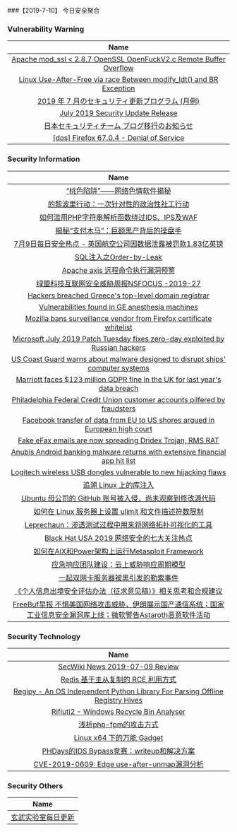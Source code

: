 
###【2019-7-10】 今日安全聚合

###  						       							Vulnerability Warning

|                             Name                             |
| :----------------------------------------------------------: |
|[Apache mod_ssl <  2.8.7 OpenSSL OpenFuckV2.c Remote Buffer Overflow](https://cxsecurity.com/issue/WLB-2019070051)|
|[Linux Use-After-Free via race Between modify_ldt() and BR Exception](https://cxsecurity.com/issue/WLB-2019070050)|
|[2019 年 7 月のセキュリティ更新プログラム (月例)](https://msrc-blog.microsoft.com/2019/07/09/201907-security-updates/)|
|[July 2019 Security Update Release](https://msrc-blog.microsoft.com/2019/07/09/july-2019-security-update-release/)|
|[日本セキュリティチーム ブログ移行のお知らせ](https://msrc-blog.microsoft.com/2019/07/08/blogmigration/)|
|[[dos] Firefox 67.0.4 - Denial of Service](https://www.exploit-db.com/exploits/47079)|

### 						        							Security Information
|                             Name                             |
| :----------------------------------------------------------: |
| [“桃色陷阱”——网络色情软件揭秘](https://www.anquanke.com/post/id/181708) |
| [的黎波里行动：一次针对性的政治性社工行动](https://www.anquanke.com/post/id/181671) |
| [如何滥用PHP字符串解析函数绕过IDS、IPS及WAF](https://www.anquanke.com/post/id/181682) |
| [揭秘“支付木马”：巨额黑产背后的操盘手](https://www.anquanke.com/post/id/181666) |
| [7月9日每日安全热点 - 英国航空公司因数据泄露被罚款1.83亿英镑](https://www.anquanke.com/post/id/181665) |
| [SQL注入之Order-by-Leak](https://www.secpulse.com/archives/109048.html) |
| [Apache axis 远程命令执行漏洞预警](https://www.secpulse.com/archives/108937.html) |
| [绿盟科技互联网安全威胁周报NSFOCUS -2019-27](http://blog.nsfocus.net/nsfocus-2019-27/) |
| [Hackers breached Greece's top-level domain registrar](https://www.zdnet.com/article/hackers-breached-greeces-top-level-domain-registrar/#ftag=RSSbaffb68) |
| [Vulnerabilities found in GE anesthesia machines](https://www.zdnet.com/article/vulnerabilities-found-in-ge-anesthesia-machines/#ftag=RSSbaffb68) |
| [Mozilla bans surveillance vendor from Firefox certificate whitelist](https://www.zdnet.com/article/mozilla-bans-surveillance-vendor-from-firefox-certificate-whitelist/#ftag=RSSbaffb68) |
| [Microsoft July 2019 Patch Tuesday fixes zero-day exploited by Russian hackers](https://www.zdnet.com/article/microsoft-july-2019-patch-tuesday-fixes-zero-day-exploited-by-russian-hackers/#ftag=RSSbaffb68) |
| [US Coast Guard warns about malware designed to disrupt ships' computer systems](https://www.zdnet.com/article/us-coast-guard-warns-about-malware-designed-to-disrupt-ships-computer-systems/#ftag=RSSbaffb68) |
| [Marriott faces $123 million GDPR fine in the UK for last year's data breach](https://www.zdnet.com/article/marriott-faces-123-million-gdpr-fine-in-the-uk-for-last-years-data-breach/#ftag=RSSbaffb68) |
| [Philadelphia Federal Credit Union customer accounts pilfered by fraudsters](https://www.zdnet.com/article/philadelphia-federal-credit-union-customer-accounts-pilfered-by-hackers/#ftag=RSSbaffb68) |
| [Facebook transfer of data from EU to US shores argued in European high court](https://www.zdnet.com/article/legal-battle-challenging-facebook-transfer-of-eu-data-to-us-shores-reaches-european-high-court/#ftag=RSSbaffb68) |
| [Fake eFax emails are now spreading Dridex Trojan, RMS RAT](https://www.zdnet.com/article/fake-efax-emails-are-now-spreading-dridex-trojan-rms-rat/#ftag=RSSbaffb68) |
| [Anubis Android banking malware returns with extensive financial app hit list](https://www.zdnet.com/article/anubis-android-banking-malware-returns-with-a-bang/#ftag=RSSbaffb68) |
| [Logitech wireless USB dongles vulnerable to new hijacking flaws](https://www.zdnet.com/article/logitech-wireless-usb-dongles-vulnerable-to-new-hijacking-flaws/#ftag=RSSbaffb68) |
| [追溯 Linux 上的库注入](https://linux.cn/article-11079-1.html?utm_source=rss&utm_medium=rss) |
| [Ubuntu 母公司的 GitHub 账号被入侵，尚未观察到修改源代码](https://linux.cn/article-11078-1.html?utm_source=rss&utm_medium=rss) |
| [如何在 Linux 服务器上设置 ulimit 和文件描述符数限制](https://linux.cn/article-11077-1.html?utm_source=rss&utm_medium=rss) |
| [Leprechaun：渗透测试过程中用来将网络拓扑可视化的工具](https://www.freebuf.com/sectool/207447.html) |
| [Black Hat USA 2019  网络安全的七大关注热点](https://www.freebuf.com/news/207907.html) |
| [如何在AIX和Power架构上运行Metasploit Framework](https://www.freebuf.com/articles/web/207408.html) |
| [应急响应团队建设：云上威胁响应周期模型](https://www.freebuf.com/vuls/207319.html) |
| [一起双网卡服务器被黑‌引发的勒索事件](https://www.freebuf.com/articles/system/207427.html) |
| [《个人信息出境安全评估办法（征求意见稿）》相关思考和合规建议](https://www.freebuf.com/articles/security-management/207266.html) |
| [FreeBuf早报  不惧美国网络攻击威胁，伊朗展示国产通信系统；国家工业信息安全漏洞库上线；微软警告Astaroth恶意软件活动](https://www.freebuf.com/news/207872.html) |

### 						        							Security  Technology
|                             Name                                    |
| :----------------------------------------------------------: |
|[SecWiki News 2019-07-09 Review](http://www.sec-wiki.com/?2019-07-09)|
|[Redis 基于主从复制的 RCE 利用方式](https://paper.seebug.org/975/)|
|[Regipy - An OS Independent Python Library For Parsing Offline Registry Hives](http://www.kitploit.com/2019/07/regipy-os-independent-python-library.html)|
|[Rifiuti2 - Windows Recycle Bin Analyser](http://www.kitploit.com/2019/07/rifiuti2-windows-recycle-bin-analyser.html)|
|[浅析php-fpm的攻击方式](http://xz.aliyun.com/t/5598)|
|[Linux x64 下的万能 Gadget](http://xz.aliyun.com/t/5597)|
|[PHDays的IDS Bypass竞赛：writeup和解决方案](http://xz.aliyun.com/t/5576)|
|[CVE-2019-0609: Edge use-after-unmap漏洞分析](http://xz.aliyun.com/t/5599)|

### 						        							Security  Others
|                             Name                                    |
| :----------------------------------------------------------: |
|[玄武实验室每日更新](https://weibo.com/p/1006065582522936/wenzhang?from=page_100606_profile&wvr=6&mod=wenzhangmore)|

